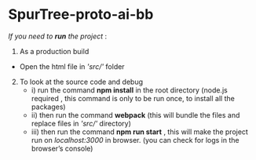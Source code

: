 # SpurTree-proto-ai-bb

_If you need to **run** the project_ :
 
 1. As a production build
   * Open the html file in *'src/'* folder
 
 2. To look at the source code and debug
    * i) run the command **npm install** in the root directory (node.js required , this command is only to be run once, to install all the packages)
    * ii) then run the command **webpack** (this will bundle the files and replace files in *'src/'* directory)
    * iii) then run the command **npm run start** , this will make the project run on *localhost:3000* in browser. (you can check for logs in the browser’s console)
